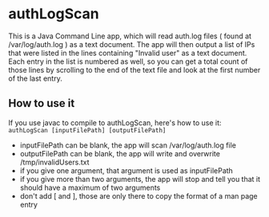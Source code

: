 # authLogScan
This is a Java Command Line app, which will read auth.log files ( found at /var/log/auth.log ) as a text document.  The app will then output a list of IPs that were listed in the lines containing "Invalid user" as a text document.  Each entry in the list is numbered as well, so you can get a total count of those lines by scrolling to the end of the text file and look at the first number of the last entry.

## How to use it
If you use javac to compile to authLogScan, here's how to use it: `authLogScan [inputFilePath] [outputFilePath]`
* inputFilePath can be blank, the app will scan /var/log/auth.log file
* outputFilePath can be blank, the app will write and overwrite /tmp/invalidUsers.txt
* if you give one argument, that argument is used as inputFilePath
* if you give more than two arguments, the app will stop and tell you that it should have a maximum of two arguments
* don't add [ and ], those are only there to copy the format of a man page entry
